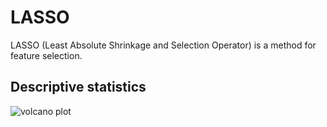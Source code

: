 # LASSO

LASSO (Least Absolute Shrinkage and Selection Operator) is a method for feature selection.

## Descriptive statistics

![volcano plot](https://user-images.githubusercontent.com/80352910/140676210-5211e0c7-bfb6-40ff-94f0-63abd70c72ed.png)
